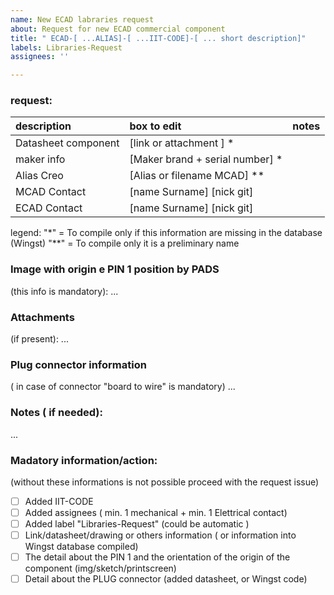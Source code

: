 ```yaml
---
name: New ECAD labraries request
about: Request for new ECAD commercial component
title: " ECAD-[ ...ALIAS]-[ ...IIT-CODE]-[ ... short description]"
labels: Libraries-Request
assignees: ''

---
```

### request: 
| description| box to edit| notes|
|:---|:---|:---|
| Datasheet component  | [link or attachment ] * | |
|maker info | [Maker brand + serial number] * | |
| Alias Creo | [Alias or filename MCAD] **| |
| MCAD Contact | [name Surname] [nick git] |  |
| ECAD Contact | [name Surname] [nick git] | |

legend:
 "*" = To compile only if this information are missing in the database (Wingst)
  "**" = To compile only it is a preliminary name

### Image with origin e PIN 1 position by PADS 
(this info is mandatory):
...

###  Attachments 
(if present):
...

### Plug connector information 
( in case of connector "board to wire" is mandatory)
...

### Notes ( if needed):
...

### Madatory information/action:
(without these informations is not possible proceed with the request issue)
- [ ] Added IIT-CODE
- [ ] Added assignees ( min. 1 mechanical + min. 1 Elettrical contact)
- [ ] Added label "Libraries-Request" (could be automatic )
- [ ] Link/datasheet/drawing or others information ( or information into Wingst database compiled)
- [ ] The detail about the PIN 1 and the orientation of the origin of the component (img/sketch/printscreen)
- [ ] Detail about the PLUG connector (added datasheet, or Wingst code)
